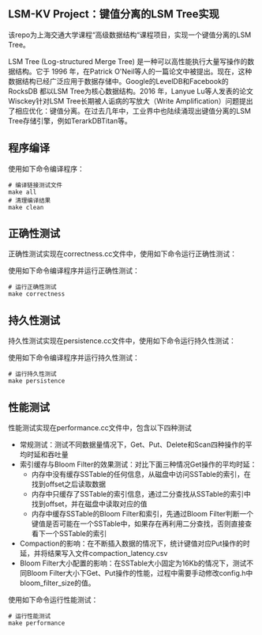 ## LSM-KV Project：键值分离的LSM Tree实现

该repo为上海交通大学课程“高级数据结构“课程项目，实现一个键值分离的LSM Tree。

LSM Tree (Log-structured Merge Tree) 是一种可以高性能执行大量写操作的数据结构。它于 1996 年，在Patrick O'Neil等人的一篇论文中被提出。现在，这种数据结构已经广泛应用于数据存储中。Google的LevelDB和Facebook的RocksDB 都以LSM Tree为核心数据结构。2016 年，Lanyue Lu等人发表的论文Wisckey针对LSM Tree长期被人诟病的写放大（Write Amplification）问题提出了相应优化：键值分离。在过去几年中，工业界中也陆续涌现出键值分离的LSM Tree存储引擎，例如TerarkDBTitan等。

## 程序编译

使用如下命令编译程序：

```
# 编译链接测试文件
make all
# 清理编译结果
make clean
```

## 正确性测试

正确性测试实现在correctness.cc文件中，使用如下命令运行正确性测试：

使用如下命令编译程序并运行正确性测试：

```
# 运行正确性测试
make correctness
```

## 持久性测试

持久性测试实现在persistence.cc文件中，使用如下命令运行持久性测试：

使用如下命令编译程序并运行持久性测试：

```
# 运行持久性测试
make persistence
```

## 性能测试

性能测试实现在performance.cc文件中，包含以下四种测试

+ 常规测试：测试不同数据量情况下，Get、Put、Delete和Scan四种操作的平均时延和吞吐量
+ 索引缓存与Bloom Filter的效果测试：对比下面三种情况Get操作的平均时延：
  + 内存中没有缓存SSTable的任何信息，从磁盘中访问SSTable的索引，在找到offset之后读取数据
  + 内存中只缓存了SSTable的索引信息，通过二分查找从SSTable的索引中找到offset，并在磁盘中读取对应的值
  + 内存中缓存SSTable的Bloom Filter和索引，先通过Bloom Filter判断一个键值是否可能在一个SSTable中，如果存在再利用二分查找，否则直接查看下一个SSTable的索引
+ Compaction的影响：在不断插入数据的情况下，统计键值对应Put操作的时延，并将结果写入文件compaction_latency.csv
+ Bloom Filter大小配置的影响：在SSTable大小固定为16Kb的情况下，测试不同Bloom Filter大小下Get、Put操作的性能，过程中需要手动修改config.h中bloom_filter_size的值。

使用如下命令运行性能测试：

```
# 运行性能测试
make performance
```

